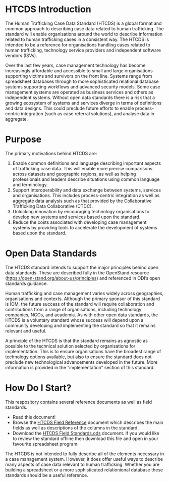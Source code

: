 # HTCDS Introduction

The Human Trafficking Case Data Standard (HTCDS) is a global format and common approach to describing case data related to human trafficking. The standard will enable organisations around the world to describe information related to human trafficking cases in a consistent way. The HTCDS is intended to be a reference for organisations handling cases related to human trafficking, technology service providers and independent software vendors (ISVs).

Over the last few years, case management technology has become increasingly affordable and accessible to small and large organisations supporting victims and survivors on the front line. Systems range from spreadsheet databases through to more sophisticated relational database systems supporting workflows and advanced security models. Some case management systems are operated as business services and others as independent systems. Without open data standards there is a risk that a growing ecosystem of systems and services diverge in terms of definitions and data designs. This could preclude future efforts to enable process-centric integration (such as case referral solutions), and analyse data in aggregate.

# Purpose

The primary motivations behind HTCDS are:

1. Enable common definitions and language describing important aspects of trafficking case data. This will enable more precise comparisons across datasets and geographic regions, as well as helping professionals and leaders describe situations using common language and terminology.
2. Support interoperability and data exchange between systems, services and organisations. This includes process-centric integration as well as aggregate data analysis such as that provided by the Collaborative Trafficking Data Collaborative (CTDC).
3. Unlocking innovation by encouraging technology organisations to develop new systems and services based upon the standard.
4. Reduce the costs associated with developing case management systems by providing tools to accelerate the development of systems based upon the standard.

# Open Data Standards

The HTCDS standard intends to support the major principles behind open data standards. These are described fully in the OpenStand resource (https://open-stand.org/about-us/principles) and referenced in ODI’s open standards guidance.

Human trafficking and case management varies widely across geographies, organisations and contexts. Although the primary sponsor of this standard is IOM, the future success of the standard will require collaboration and contributions from a range of organisations, including technology companies, NGOs, and academia. As with other open data standards, the HTCDS is a voluntary standard whose success will depend upon a community developing and implementing the standard so that it remains relevant and useful.

A principle of the HTCDS is that the standard remains as agnostic as possible to the technical solution selected by organisations for implementation. This is to ensure organisations have the broadest range of technology options available, but also to ensure the standard does not preclude new technological advancements developed in the future. More information is provided in the “implementation” section of this standard.

# How Do I Start?

This respository contains several reference documents as well as field standards. 

- Read this document!
- Browse the [HTCDS Field Reference](https://github.com/UNMigration/HTCDS/blob/master/HTCDS%20Field%20Reference.md) document which describes the main fields as well as descriptions of the columns in the standard.
- Download the [HTCDS Field Standards.ods](https://github.com/UNMigration/HTCDS/blob/master/HTCDS%20Field%20Standards.ods) document. If you would like to review the standard offline then download this file and open in your favourite spreadsheet program.

The HTCDS is not intended to fully describe all of the elements necessary in a case management system. However, it does offer useful ways to describe many aspects of case data relevant to human trafficking. Whether you are building a spreadsheet or a more sophisticated relationional database these standards should be a useful reference.
